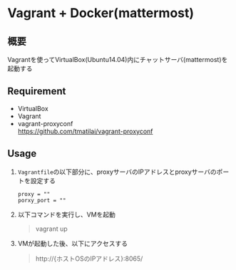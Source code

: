 Vagrant + Docker(mattermost)
====

## 概要

Vagrantを使ってVirtualBox(Ubuntu14.04)内にチャットサーバ(mattermost)を起動する

## Requirement

- VirtualBox
- Vagrant
- vagrant-proxyconf  
https://github.com/tmatilai/vagrant-proxyconf

## Usage

1. `Vagrantfile`の以下部分に、proxyサーバのIPアドレスとproxyサーバのポートを設定する
    ```
    proxy = ""
    porxy_port = ""
    ```
1. 以下コマンドを実行し、VMを起動
    > vagrant up

1. VMが起動した後、以下にアクセスする
    > http://{ホストOSのIPアドレス}:8065/
